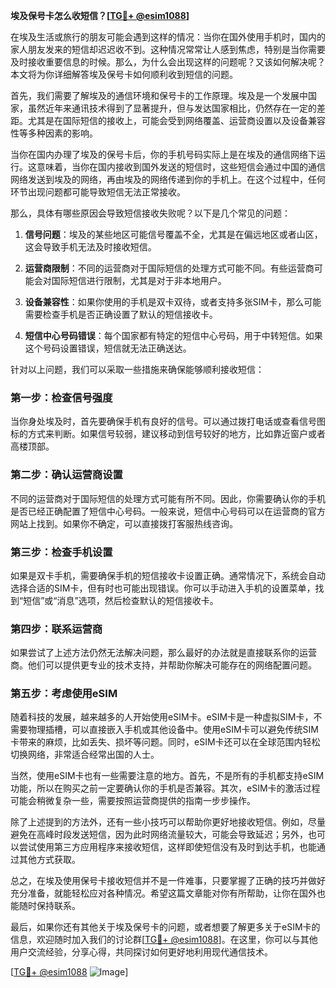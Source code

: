**埃及保号卡怎么收短信？[[TG💪+ @esim1088](https://t.me/s/esim1088)]**

在埃及生活或旅行的朋友可能会遇到这样的情况：当你在国外使用手机时，国内的家人朋友发来的短信却迟迟收不到。这种情况常常让人感到焦虑，特别是当你需要及时接收重要信息的时候。那么，为什么会出现这样的问题呢？又该如何解决呢？本文将为你详细解答埃及保号卡如何顺利收到短信的问题。

首先，我们需要了解埃及的通信环境和保号卡的工作原理。埃及是一个发展中国家，虽然近年来通讯技术得到了显著提升，但与发达国家相比，仍然存在一定的差距。尤其是在国际短信的接收上，可能会受到网络覆盖、运营商设置以及设备兼容性等多种因素的影响。

当你在国内办理了埃及的保号卡后，你的手机号码实际上是在埃及的通信网络下运行。这意味着，当你在国内接收到国外发送的短信时，这些短信会通过中国的通信网络发送到埃及的网络，再由埃及的网络传递到你的手机上。在这个过程中，任何环节出现问题都可能导致短信无法正常接收。

那么，具体有哪些原因会导致短信接收失败呢？以下是几个常见的问题：

1. **信号问题**：埃及的某些地区可能信号覆盖不全，尤其是在偏远地区或者山区，这会导致手机无法及时接收短信。
   
2. **运营商限制**：不同的运营商对于国际短信的处理方式可能不同。有些运营商可能会对国际短信进行限制，尤其是对于非本地用户。

3. **设备兼容性**：如果你使用的手机是双卡双待，或者支持多张SIM卡，那么可能需要检查手机是否正确设置了默认的短信接收卡。

4. **短信中心号码错误**：每个国家都有特定的短信中心号码，用于中转短信。如果这个号码设置错误，短信就无法正确送达。

针对以上问题，我们可以采取一些措施来确保能够顺利接收短信：

### 第一步：检查信号强度

当你身处埃及时，首先要确保手机有良好的信号。可以通过拨打电话或查看信号图标的方式来判断。如果信号较弱，建议移动到信号较好的地方，比如靠近窗户或者高楼顶部。

### 第二步：确认运营商设置

不同的运营商对于国际短信的处理方式可能有所不同。因此，你需要确认你的手机是否已经正确配置了短信中心号码。一般来说，短信中心号码可以在运营商的官方网站上找到。如果你不确定，可以直接拨打客服热线咨询。

### 第三步：检查手机设置

如果是双卡手机，需要确保手机的短信接收卡设置正确。通常情况下，系统会自动选择合适的SIM卡，但有时也可能出现错误。你可以手动进入手机的设置菜单，找到“短信”或“消息”选项，然后检查默认的短信接收卡。

### 第四步：联系运营商

如果尝试了上述方法仍然无法解决问题，那么最好的办法就是直接联系你的运营商。他们可以提供更专业的技术支持，并帮助你解决可能存在的网络配置问题。

### 第五步：考虑使用eSIM

随着科技的发展，越来越多的人开始使用eSIM卡。eSIM卡是一种虚拟SIM卡，不需要物理插槽，可以直接嵌入手机或其他设备中。使用eSIM卡可以避免传统SIM卡带来的麻烦，比如丢失、损坏等问题。同时，eSIM卡还可以在全球范围内轻松切换网络，非常适合经常出国的人士。

当然，使用eSIM卡也有一些需要注意的地方。首先，不是所有的手机都支持eSIM功能，所以在购买之前一定要确认你的手机是否兼容。其次，eSIM卡的激活过程可能会稍微复杂一些，需要按照运营商提供的指南一步步操作。

除了上述提到的方法外，还有一些小技巧可以帮助你更好地接收短信。例如，尽量避免在高峰时段发送短信，因为此时网络流量较大，可能会导致延迟；另外，也可以尝试使用第三方应用程序来接收短信，这样即使短信没有及时到达手机，也能通过其他方式获取。

总之，在埃及使用保号卡接收短信并不是一件难事，只要掌握了正确的技巧并做好充分准备，就能轻松应对各种情况。希望这篇文章能对你有所帮助，让你在国外也能随时保持联系。

最后，如果你还有其他关于埃及保号卡的问题，或者想要了解更多关于eSIM卡的信息，欢迎随时加入我们的讨论群[[TG💪+ @esim1088](https://t.me/s/esim1088)]。在这里，你可以与其他用户交流经验，分享心得，共同探讨如何更好地利用现代通信技术。

[[TG💪+ @esim1088](https://t.me/s/esim1088) ![Image](https://i.postimg.cc/4NQfJmqS/Snipaste-2025-05-13-00-14-12.png)]